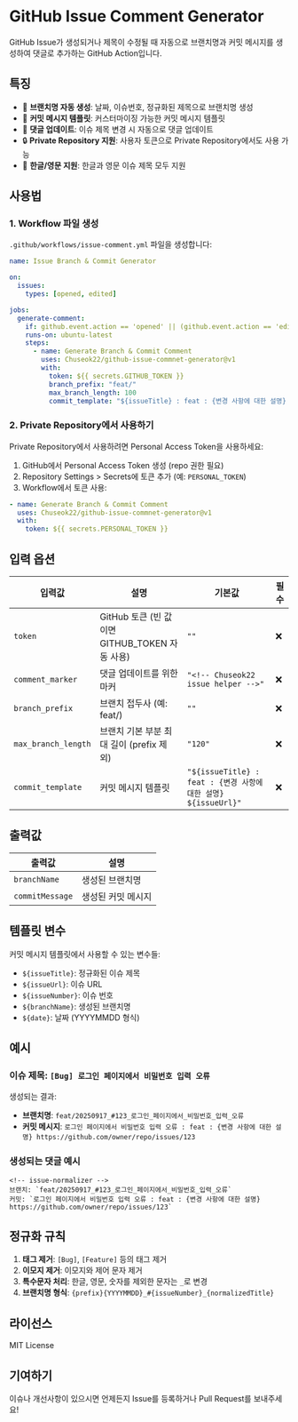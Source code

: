 # GitHub Issue Comment Generator

GitHub Issue가 생성되거나 제목이 수정될 때 자동으로 브랜치명과 커밋 메시지를 생성하여 댓글로 추가하는 GitHub Action입니다.

## 특징

- 🌿 **브랜치명 자동 생성**: 날짜, 이슈번호, 정규화된 제목으로 브랜치명 생성
- 💬 **커밋 메시지 템플릿**: 커스터마이징 가능한 커밋 메시지 템플릿
- 🔄 **댓글 업데이트**: 이슈 제목 변경 시 자동으로 댓글 업데이트
- 🔒 **Private Repository 지원**: 사용자 토큰으로 Private Repository에서도 사용 가능
- 🎯 **한글/영문 지원**: 한글과 영문 이슈 제목 모두 지원

## 사용법

### 1. Workflow 파일 생성

`.github/workflows/issue-comment.yml` 파일을 생성합니다:

```yaml
name: Issue Branch & Commit Generator

on:
  issues:
    types: [opened, edited]

jobs:
  generate-comment:
    if: github.event.action == 'opened' || (github.event.action == 'edited' && github.event.changes.title)
    runs-on: ubuntu-latest
    steps:
      - name: Generate Branch & Commit Comment
        uses: Chuseok22/github-issue-commnet-generator@v1
        with:
          token: ${{ secrets.GITHUB_TOKEN }}
          branch_prefix: "feat/"
          max_branch_length: 100
          commit_template: "${issueTitle} : feat : {변경 사항에 대한 설명} ${issueUrl}"
```

### 2. Private Repository에서 사용하기

Private Repository에서 사용하려면 Personal Access Token을 사용하세요:

1. GitHub에서 Personal Access Token 생성 (repo 권한 필요)
2. Repository Settings > Secrets에 토큰 추가 (예: `PERSONAL_TOKEN`)
3. Workflow에서 토큰 사용:

```yaml
- name: Generate Branch & Commit Comment
  uses: Chuseok22/github-issue-commnet-generator@v1
  with:
    token: ${{ secrets.PERSONAL_TOKEN }}
```

## 입력 옵션

| 입력값 | 설명 | 기본값 | 필수 |
|--------|------|--------|------|
| `token` | GitHub 토큰 (빈 값이면 GITHUB_TOKEN 자동 사용) | `""` | ❌ |
| `comment_marker` | 댓글 업데이트를 위한 마커 | `"<!-- Chuseok22 issue helper -->"` | ❌ |
| `branch_prefix` | 브랜치 접두사 (예: feat/) | `""` | ❌ |
| `max_branch_length` | 브랜치 기본 부분 최대 길이 (prefix 제외) | `"120"` | ❌ |
| `commit_template` | 커밋 메시지 템플릿 | `"${issueTitle} : feat : {변경 사항에 대한 설명} ${issueUrl}"` | ❌ |

## 출력값

| 출력값 | 설명 |
|--------|------|
| `branchName` | 생성된 브랜치명 |
| `commitMessage` | 생성된 커밋 메시지 |

## 템플릿 변수

커밋 메시지 템플릿에서 사용할 수 있는 변수들:

- `${issueTitle}`: 정규화된 이슈 제목
- `${issueUrl}`: 이슈 URL
- `${issueNumber}`: 이슈 번호
- `${branchName}`: 생성된 브랜치명
- `${date}`: 날짜 (YYYYMMDD 형식)

## 예시

### 이슈 제목: `[Bug] 로그인 페이지에서 비밀번호 입력 오류`

생성되는 결과:
- **브랜치명**: `feat/20250917_#123_로그인_페이지에서_비밀번호_입력_오류`
- **커밋 메시지**: `로그인 페이지에서 비밀번호 입력 오류 : feat : {변경 사항에 대한 설명} https://github.com/owner/repo/issues/123`

### 생성되는 댓글 예시

```
<!-- issue-normalizer -->
브랜치: `feat/20250917_#123_로그인_페이지에서_비밀번호_입력_오류`
커밋: `로그인 페이지에서 비밀번호 입력 오류 : feat : {변경 사항에 대한 설명} https://github.com/owner/repo/issues/123`
```

## 정규화 규칙

1. **태그 제거**: `[Bug]`, `[Feature]` 등의 태그 제거
2. **이모지 제거**: 이모지와 제어 문자 제거
3. **특수문자 처리**: 한글, 영문, 숫자를 제외한 문자는 `_`로 변경
4. **브랜치명 형식**: `{prefix}{YYYYMMDD}_#{issueNumber}_{normalizedTitle}`

## 라이선스

MIT License

## 기여하기

이슈나 개선사항이 있으시면 언제든지 Issue를 등록하거나 Pull Request를 보내주세요!
